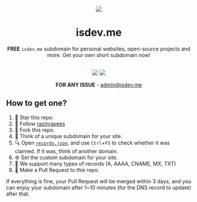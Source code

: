 <div align="center">
<a href="https://github.com/isdevme/isdevme"><img src="https://raw.githubusercontent.com/isdevme/isdevme/main/assets/logo.png"></a>
<h1>isdev.me</h1>

**FREE** `isdev.me` subdomain for personal websites, open-source projects and more. Get your own short subdomain now!<br><br>

[![](https://img.shields.io/badge/license-MIT-%23EFEFEF?style=flat-square&logoColor=white&labelColor=black)](/LICENSE)
[![](https://img.shields.io/badge/Donate-for%20registrar%20fees-%23FF96EE?style=flat-square&logo=buymeacoffee&logoColor=white&labelColor=black)](https://isdev.me)

**FOR ANY ISSUE** - admin@isdev.me
</div>


## How to get one?
1. 🌟 Star this repo.
2. 🌟 Follow [razinrayees](https://github.com/razinrayees/)
3. 🍴 Fork this repo.
4. 🧠 Think of a unique subdomain for your site.
5. 🔍 Open [`records.json`](/records.json), and use `Ctrl`+`F5` to check whether it was claimed. If it was, think of another domain.
6. ⚙️ Set the custom subdomain for your site.
7. 📄 We support many types of records (A, AAAA, CNAME, MX, TXT)
8. 🥰 Make a Pull Request to this repo.

If everything is fine, your Pull Request will be merged within 3 days, and you can enjoy your subdomain after 1~10 minutes (for the DNS record to update) after that.  
